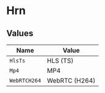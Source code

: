 # Hrn


## Values

| Name          | Value         |
| ------------- | ------------- |
| `HlsTs`       | HLS (TS)      |
| `Mp4`         | MP4           |
| `WebRTCH264`  | WebRTC (H264) |